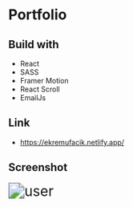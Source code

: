 # Portfolio

## Build with

- React
- SASS
- Framer Motion
- React Scroll
- EmailJs

## Link

- https://ekremufacik.netlify.app/

## Screenshot

<img src="portfolio.png" alt="user" style="zoom: 200%;" />
